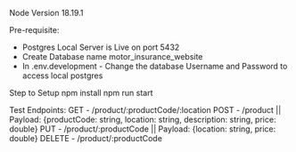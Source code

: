 Node Version 18.19.1

Pre-requisite:

- Postgres Local Server is Live on port 5432
- Create Database name motor_insurance_website
- In .env.development - Change the database Username and Password to access local postgres

Step to Setup
npm install
npm run start

Test Endpoints:
GET - /product/:productCode/:location
POST - /product || Payload: {productCode: string, location: string, description: string, price: double}
PUT - /product/:productCode || Payload: {location: string, price: double}
DELETE - /product/:productCode
